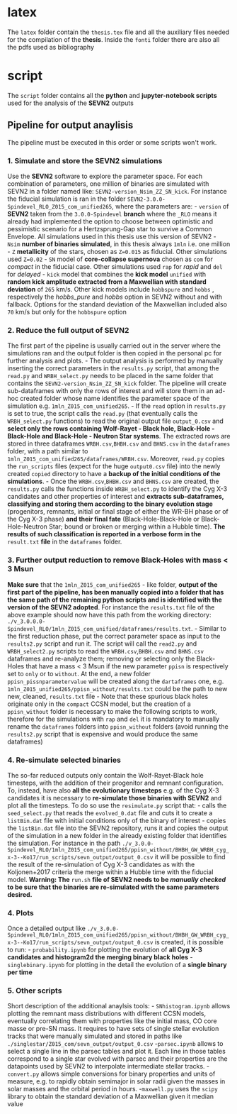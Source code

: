 # latex
The `latex` folder contain the `thesis.tex` file and all the auxiliary files needed for the compilation of the **thesis**. Inside the `fonti` folder there are also all the pdfs used as bibliography

# script
The `script` folder contains all the **python** and **jupyter-notebook scripts** used for the analysis of the **SEVN2** outputs





## Pipeline for output anaylisis
The pipeline must be executed in this order or some scripts won't work.


### 1. Simulate and store the SEVN2 simulations

Use the **SEVN2** software to explore the parameter space. For each combination of parameters, one million of binaries are simulated with SEVN2 in a folder named like: `SEVN2-version_Nsim_ZZ_SN_kick`. For instance the fiducial simulation is ran in the folder `SEVN2-3.0.0-Spindevel_RLO_Z015_com_unified265`, where the parameters are:
    - `version` of **SEVN2** taken from the `3.0.0-Spindevel` **branch** where the `_RLO` means it already had implemented the option to choose between optimistic and pessimistic scenario for a Hertzsprung-Gap star to survive a Common Envelope. All simulations used in this thesis use this version of SEVN2
    - `Nsim` **number of binaries simulated**, in this thesis always `1mln` i.e. one million
    - `Z` **metallicity** of the stars, chosen as `Z=0.015` as fiducial. Other simulations used `Z=0.02`
    - `SN` model of **core-collapse supernova** chosen as `com` for *compact* in the fiducial case. Other simulations used `rap` for *rapid* and `del` for *delayed*
    - `kick` model that combines the **kick model** `unified` with **random kick amplitude extracted from a Maxwellian with standard deviation** of `265` km/s. Other kick models include `hobbspure` and `hobbs` , respectively the *hobbs_pure* and *hobbs* option in SEVN2 without and with fallback. Options for the standard deviation of the Maxwellian included also `70` km/s but only for the `hobbspure` option


### 2. Reduce the full output of SEVN2

The first part of the pipeline is usually carried out in the server where the simulations ran and the output folder is then copied in the personal pc for further analysis and plots.
      - The output analysis is performed by manually inserting the correct parameters in the `results.py` script, that among the `read.py` and `WRBH_select.py` needs to be placed in the same folder that contains the `SEVN2-version_Nsim_ZZ_SN_kick` folder. The pipeline will create sub-dataframes with only the rows of interest and will store them in an ad-hoc created folder whose name identifies the parameter space of the simulation e.g. `1mln_Z015_com_unified265`.
      - If the `read` option in `results.py` is set to true, the script calls the `read.py` (that eventually calls the `WRBH_select.py` functions) to read the original output file `output_0.csv` and **select only the rows containing Wolf-Rayet - Black hole, Black-Hole - Black-Hole and Black-Hole - Neutron  Star systems**. The extracted rows are stored in three dataframes `WRBH.csv`,`BHBH.csv` and `BHNS.csv` in the `dataframes` folder, with a path similar to `1mln_Z015_com_unified265/dataframes/WRBH.csv`. Moreover, `read.py` copies the `run_scripts` files (expect for the huge `output0.csv` file) into the newly created `copied` directory to have a **backup of the initial conditions of the simulations**.
      -  Once the `WRBH.csv`,`BHBH.csv` and `BHNS.csv` are created, the `results.py` calls the functions inside `WRBH_select.py` to identify the Cyg X-3 candidates and other properties of interest and **extracts sub-dataframes, classifying and storing them according to the binary evolution stage** (progenitors, remnants, initial or final stage of either the WR-BH phase or of the Cyg X-3 phase) **and their final fate** (Black-Hole-Black-Hole or Black-Hole-Neutron Star; bound or broken or merging within a Hubble time). **The results of such classification is reported in a verbose form in the** `result.txt` **file** in the `dataframes` folder.


### 3. Further output reduction to remove Black-Holes with mass < 3 Msun

**Make sure** that the `1mln_Z015_com_unified265` - like folder, **output of the first part of the pipeline, has been manually copied into a folder that has the same path of the remaining python scripts and is identified with the version of the SEVN2 adopted**. For instance the `results.txt` file of the above example should now have this path from the working directory: `./v_3.0.0.0-Spindevel_RLO/1mln_Z015_com_unified/dataframes/results.txt`.
    - Similar to the first reduction phase, put the correct parameter space as input to the `results2.py` script and run it. The script will call the `read2.py` and `WRBH_select2.py` scripts to read the `WRBH.csv`,`BHBH.csv` and `BHNS.csv` dataframes and re-analyze them; removing or selecting only the Black-Holes that have a mass < 3 Msun if the new parameter `ppisn` is respectively set to `only` or to `without`. At the end, a new folder `ppisn_pissnparametervalue` will be created along the `dartaframes` one, e.g. `1mln_Z015_unified265/ppisn_without/results.txt` could be the path to new new, cleaned, `results.txt` file
    - Note that these spurious black holes originate only in the `compact` CCSN model, but the creation of a `ppisn_without` folder is necessary to make the following scripts to work, therefore for the simulations with `rap` and `del` it is mandatory to manually rename the `dataframes` folders into `ppisn_without` folders (avoid running the `results2.py` script that is expensive and would produce the same dataframes)
    

### 4. Re-simulate selected binaries

The so-far reduced outputs only contain the Wolf-Rayet-Black hole timesteps, with the addition of their progenitor and remnant configuration. To, instead, have also **all the evolutionary timesteps** e.g. of the Cyg X-3 candidates it is necessary to **re-simulate those binaries with SEVN2** and plot all the timesteps. To do so use the `resimulate.py` script that:
    - calls the `seed_select.py` that reads the `evolved_0.dat` file and cuts it to create a `listBin.dat` file with initial conditions only of the binary of interest
    - copies the `listBin.dat` file into the SEVN2 repository, runs it and copies the output of the simulation in a new folder in the already existing folder that identifies the simulation. For instance in the path `./v_3.0.0-Spindevel_RLO/1mln_Z015_com_unified265/ppisn_without/BHBH_GW_WRBH_cyg_x-3--Ko17/run_scripts/sevn_output/output_0.csv` it will be possible to find the result of the re-simulation of Cyg X-3 candidates as with the Koljonen+2017 criteria the merge within a Hubble time with the fiducial model.
**Warning: The** `run.sh` **file of SEVN2 needs to be *manually checked* to be sure that the binaries are re-simulated with the same parameters desired.**
 

### 4. Plots
Once a detailed output like `./v_3.0.0-Spindevel_RLO/1mln_Z015_com_unified265/ppisn_without/BHBH_GW_WRBH_cyg_x-3--Ko17/run_scripts/sevn_output/output_0.csv` is created, it is possible to run:
    - `probability.ipynb` for plotting the evolution of **all Cyg X-3 candidates and histogram2d the merging binary black holes**
    - `singlebinary.ipynb` for plotting in the detail the evolution of a **single binary per time**
    
### 5. Other scripts
Short description of the additional anaylsis tools:
    - `SNhistogram.ipynb` allows plotting the remnant mass distributions with different CCSN models, eventually correlating them with properties like the initial mass, CO core masse or pre-SN mass. It requires to have sets of single stellar evolution tracks that were manually simulated and stored in paths like `./singlestar/Z015_com/sevn_output/output_0.csv`
    -`parsec.ipynb` allows to select a single line in the parsec tables and plot it. Each line in those tables correspond to a single star evolved with parsec and their properties are the datapoints used by SEVN2 to interpolate intermediate stellar tracks.
    -`convert.py` allows simple conversions for binary properties and units of measure, e.g. to rapidly obtain semimajor in solar radii given the masses in solar masses and the orbital period in hours.
    -`maxwell.py` uses the `scipy` library to obtain the standard deviation of a Maxwellian given it median value

